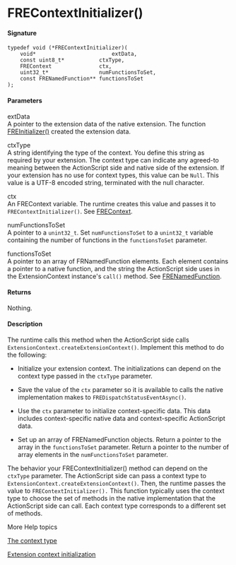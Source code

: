 # FREContextInitializer()

#### Signature

    typedef void (*FREContextInitializer)(
        void*                        extData,
        const uint8_t*           ctxType,
        FREContext               ctx,
        uint32_t*                numFunctionsToSet,
        const FRENamedFunction** functionsToSet
    );

#### Parameters

extData  
A pointer to the extension data of the native extension. The function
[FREInitializer()](../functions-you-implement/freinitializer.md) created the
extension data.

ctxType  
A string identifying the type of the context. You define this string as required
by your extension. The context type can indicate any agreed-to meaning between
the ActionScript side and native side of the extension. If your extension has no
use for context types, this value can be `Null`. This value is a UTF-8 encoded
string, terminated with the null character.

ctx  
An FREContext variable. The runtime creates this value and passes it to
`FREContextInitializer()`. See [FREContext](../typedefs/frecontext.md).

numFunctionsToSet  
A pointer to a `unint32_t`. Set `numFunctionsToSet` to a `unint32_t` variable
containing the number of functions in the `functionsToSet` parameter.

functionsToSet  
A pointer to an array of FRNamedFunction elements. Each element contains a
pointer to a native function, and the string the ActionScript side uses in the
ExtensionContext instance's `call()` method. See
[FRENamedFunction](../structure-typedefs/frenamedfunction.md).

#### Returns

Nothing.

#### Description

The runtime calls this method when the ActionScript side calls
`ExtensionContext.createExtensionContext()`. Implement this method to do the
following:

- Initialize your extension context. The initializations can depend on the
  context type passed in the `ctxType` parameter.

- Save the value of the `ctx` parameter so it is available to calls the native
  implementation makes to `FREDispatchStatusEventAsync()`.

- Use the `ctx` parameter to initialize context-specific data. This data
  includes context-specific native data and context-specific ActionScript data.

- Set up an array of FRENamedFunction objects. Return a pointer to the array in
  the `functionsToSet` parameter. Return a pointer to the number of array
  elements in the `numFunctionsToSet` parameter.

The behavior your FREContextInitializer() method can depend on the `ctxType`
parameter. The ActionScript side can pass a context type to
`ExtensionContext.createExtensionContext()`. Then, the runtime passes the value
to `FREContextInitializer().` This function typically uses the context type to
choose the set of methods in the native implementation that the ActionScript
side can call. Each context type corresponds to a different set of methods.

More Help topics

[The context type](../../coding-the-actionscript-side/create-an-extensioncontext-instance.md#the-context-type)

[Extension context initialization](../../coding-the-native-side-with-c/extension-context-initialization.md)
